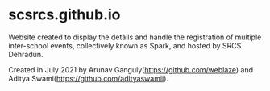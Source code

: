 # scsrcs.github.io

Website created to display the details and handle the registration of multiple inter-school events, collectively known as Spark, and hosted by SRCS Dehradun.

Created in July 2021 by Arunav Ganguly(https://github.com/weblaze) and Aditya Swami(https://github.com/adityaswamii).
